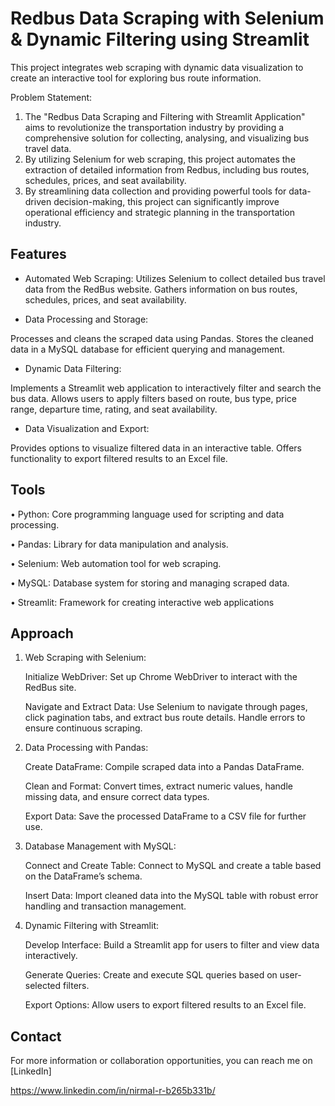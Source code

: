 
# Redbus Data Scraping with Selenium & Dynamic Filtering using Streamlit

This project integrates web scraping with dynamic data visualization to create an interactive tool for exploring bus route information.


Problem Statement:

1.	The "Redbus Data Scraping and Filtering with Streamlit Application" aims to revolutionize the transportation industry by providing a comprehensive solution for collecting, analysing, and visualizing bus travel data.
2.	By utilizing Selenium for web scraping, this project automates the extraction of detailed information from Redbus, including bus routes, schedules, prices, and seat availability.
3.	By streamlining data collection and providing powerful tools for data-driven decision-making, this project can significantly improve operational efficiency and strategic planning in the transportation industry.









## Features

-  Automated Web Scraping:
  Utilizes Selenium to collect detailed bus travel data from the RedBus website.
Gathers information on bus routes, schedules, prices, and seat availability.

- Data Processing and Storage:

Processes and cleans the scraped data using Pandas.
Stores the cleaned data in a MySQL database for efficient querying and management.

- Dynamic Data Filtering:

Implements a Streamlit web application to interactively filter and search the bus data.
Allows users to apply filters based on route, bus type, price range, departure time, rating, and seat availability.


- Data Visualization and Export:

Provides options to visualize filtered data in an interactive table.
Offers functionality to export filtered results to an Excel file.


## Tools

•  Python: Core programming language used for scripting and data processing.

•  Pandas: Library for data manipulation and analysis.

•  Selenium: Web automation tool for web scraping.

•  MySQL: Database system for storing and managing scraped data.

•  Streamlit: Framework for creating interactive web applications

## Approach

1. Web Scraping with Selenium:

    Initialize WebDriver: Set up Chrome WebDriver to interact with the RedBus site.
    
    Navigate and Extract Data: Use Selenium to navigate through pages, click pagination tabs, and extract bus route details. Handle errors to ensure continuous scraping.


2. Data Processing with Pandas:

    Create DataFrame: Compile scraped data into a Pandas DataFrame.

    Clean and Format: Convert times, extract numeric values, handle missing data, and ensure correct data types.

    Export Data: Save the processed DataFrame to a CSV file for further use.

3. Database Management with MySQL:

    Connect and Create Table: Connect to MySQL and create a table based on the DataFrame’s schema.

    Insert Data: Import cleaned data into the MySQL table with robust error handling and transaction management.

4. Dynamic Filtering with Streamlit:

    Develop Interface: Build a Streamlit app for users to filter and view data interactively.

    Generate Queries: Create and execute SQL queries based on user-selected filters.
    
    Export Options: Allow users to export filtered results to an Excel file.
## Contact

For more information or collaboration opportunities, you can reach me on [LinkedIn]

https://www.linkedin.com/in/nirmal-r-b265b331b/